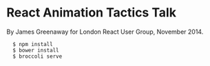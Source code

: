 # React Animation Tactics Talk

By James Greenaway for London React User Group, November 2014.

```
  $ npm install
  $ bower install
  $ broccoli serve
```